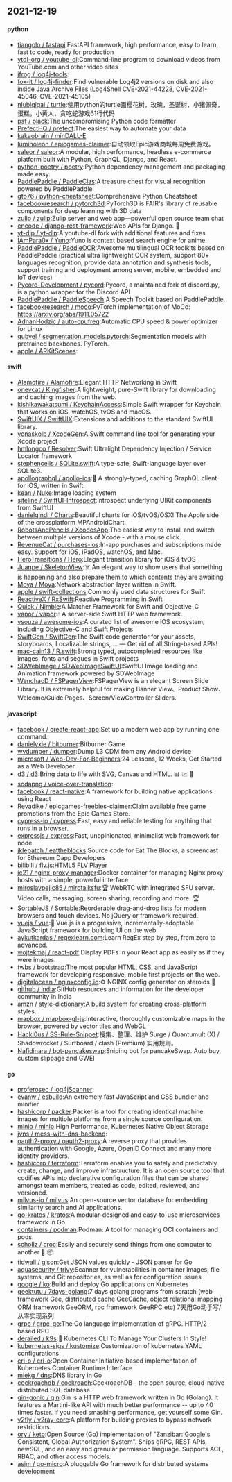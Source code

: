 ## 2021-12-19

#### python
* [tiangolo / fastapi](https://github.com/tiangolo/fastapi):FastAPI framework, high performance, easy to learn, fast to code, ready for production
* [ytdl-org / youtube-dl](https://github.com/ytdl-org/youtube-dl):Command-line program to download videos from YouTube.com and other video sites
* [jfrog / log4j-tools](https://github.com/jfrog/log4j-tools):
* [fox-it / log4j-finder](https://github.com/fox-it/log4j-finder):Find vulnerable Log4j2 versions on disk and also inside Java Archive Files (Log4Shell CVE-2021-44228, CVE-2021-45046, CVE-2021-45105)
* [niubiqigai / turtle](https://github.com/niubiqigai/turtle):使用python的turtle画樱花树，玫瑰，圣诞树，小猪佩奇，蛋糕，小黄人，贪吃蛇游戏61行代码
* [psf / black](https://github.com/psf/black):The uncompromising Python code formatter
* [PrefectHQ / prefect](https://github.com/PrefectHQ/prefect):The easiest way to automate your data
* [kakaobrain / minDALL-E](https://github.com/kakaobrain/minDALL-E):
* [luminoleon / epicgames-claimer](https://github.com/luminoleon/epicgames-claimer):自动领取Epic游戏商城每周免费游戏。
* [saleor / saleor](https://github.com/saleor/saleor):A modular, high performance, headless e-commerce platform built with Python, GraphQL, Django, and React.
* [python-poetry / poetry](https://github.com/python-poetry/poetry):Python dependency management and packaging made easy.
* [PaddlePaddle / PaddleClas](https://github.com/PaddlePaddle/PaddleClas):A treasure chest for visual recognition powered by PaddlePaddle
* [gto76 / python-cheatsheet](https://github.com/gto76/python-cheatsheet):Comprehensive Python Cheatsheet
* [facebookresearch / pytorch3d](https://github.com/facebookresearch/pytorch3d):PyTorch3D is FAIR's library of reusable components for deep learning with 3D data
* [zulip / zulip](https://github.com/zulip/zulip):Zulip server and web app—powerful open source team chat
* [encode / django-rest-framework](https://github.com/encode/django-rest-framework):Web APIs for Django.
🎸
* [yt-dlp / yt-dlp](https://github.com/yt-dlp/yt-dlp):A youtube-dl fork with additional features and fixes
* [IAmPara0x / Yuno](https://github.com/IAmPara0x/Yuno):Yuno is context based search engine for anime.
* [PaddlePaddle / PaddleOCR](https://github.com/PaddlePaddle/PaddleOCR):Awesome multilingual OCR toolkits based on PaddlePaddle (practical ultra lightweight OCR system, support 80+ languages recognition, provide data annotation and synthesis tools, support training and deployment among server, mobile, embedded and IoT devices)
* [Pycord-Development / pycord](https://github.com/Pycord-Development/pycord):Pycord, a maintained fork of discord.py, is a python wrapper for the Discord API
* [PaddlePaddle / PaddleSpeech](https://github.com/PaddlePaddle/PaddleSpeech):A Speech Toolkit based on PaddlePaddle.
* [facebookresearch / moco](https://github.com/facebookresearch/moco):PyTorch implementation of MoCo: https://arxiv.org/abs/1911.05722
* [AdnanHodzic / auto-cpufreq](https://github.com/AdnanHodzic/auto-cpufreq):Automatic CPU speed & power optimizer for Linux
* [qubvel / segmentation_models.pytorch](https://github.com/qubvel/segmentation_models.pytorch):Segmentation models with pretrained backbones. PyTorch.
* [apple / ARKitScenes](https://github.com/apple/ARKitScenes):

#### swift
* [Alamofire / Alamofire](https://github.com/Alamofire/Alamofire):Elegant HTTP Networking in Swift
* [onevcat / Kingfisher](https://github.com/onevcat/Kingfisher):A lightweight, pure-Swift library for downloading and caching images from the web.
* [kishikawakatsumi / KeychainAccess](https://github.com/kishikawakatsumi/KeychainAccess):Simple Swift wrapper for Keychain that works on iOS, watchOS, tvOS and macOS.
* [SwiftUIX / SwiftUIX](https://github.com/SwiftUIX/SwiftUIX):Extensions and additions to the standard SwiftUI library.
* [yonaskolb / XcodeGen](https://github.com/yonaskolb/XcodeGen):A Swift command line tool for generating your Xcode project
* [hmlongco / Resolver](https://github.com/hmlongco/Resolver):Swift Ultralight Dependency Injection / Service Locator framework
* [stephencelis / SQLite.swift](https://github.com/stephencelis/SQLite.swift):A type-safe, Swift-language layer over SQLite3.
* [apollographql / apollo-ios](https://github.com/apollographql/apollo-ios):📱
A strongly-typed, caching GraphQL client for iOS, written in Swift.
* [kean / Nuke](https://github.com/kean/Nuke):Image loading system
* [siteline / SwiftUI-Introspect](https://github.com/siteline/SwiftUI-Introspect):Introspect underlying UIKit components from SwiftUI
* [danielgindi / Charts](https://github.com/danielgindi/Charts):Beautiful charts for iOS/tvOS/OSX! The Apple side of the crossplatform MPAndroidChart.
* [RobotsAndPencils / XcodesApp](https://github.com/RobotsAndPencils/XcodesApp):The easiest way to install and switch between multiple versions of Xcode - with a mouse click.
* [RevenueCat / purchases-ios](https://github.com/RevenueCat/purchases-ios):In-app purchases and subscriptions made easy. Support for iOS, iPadOS, watchOS, and Mac.
* [HeroTransitions / Hero](https://github.com/HeroTransitions/Hero):Elegant transition library for iOS & tvOS
* [Juanpe / SkeletonView](https://github.com/Juanpe/SkeletonView):☠️
An elegant way to show users that something is happening and also prepare them to which contents they are awaiting
* [Moya / Moya](https://github.com/Moya/Moya):Network abstraction layer written in Swift.
* [apple / swift-collections](https://github.com/apple/swift-collections):Commonly used data structures for Swift
* [ReactiveX / RxSwift](https://github.com/ReactiveX/RxSwift):Reactive Programming in Swift
* [Quick / Nimble](https://github.com/Quick/Nimble):A Matcher Framework for Swift and Objective-C
* [vapor / vapor](https://github.com/vapor/vapor):💧
A server-side Swift HTTP web framework.
* [vsouza / awesome-ios](https://github.com/vsouza/awesome-ios):A curated list of awesome iOS ecosystem, including Objective-C and Swift Projects
* [SwiftGen / SwiftGen](https://github.com/SwiftGen/SwiftGen):The Swift code generator for your assets, storyboards, Localizable.strings, … — Get rid of all String-based APIs!
* [mac-cain13 / R.swift](https://github.com/mac-cain13/R.swift):Strong typed, autocompleted resources like images, fonts and segues in Swift projects
* [SDWebImage / SDWebImageSwiftUI](https://github.com/SDWebImage/SDWebImageSwiftUI):SwiftUI Image loading and Animation framework powered by SDWebImage
* [WenchaoD / FSPagerView](https://github.com/WenchaoD/FSPagerView):FSPagerView is an elegant Screen Slide Library. It is extremely helpful for making Banner View、Product Show、Welcome/Guide Pages、Screen/ViewController Sliders.

#### javascript
* [facebook / create-react-app](https://github.com/facebook/create-react-app):Set up a modern web app by running one command.
* [danielyxie / bitburner](https://github.com/danielyxie/bitburner):Bitburner Game
* [wvdumper / dumper](https://github.com/wvdumper/dumper):Dump L3 CDM from any Android device
* [microsoft / Web-Dev-For-Beginners](https://github.com/microsoft/Web-Dev-For-Beginners):24 Lessons, 12 Weeks, Get Started as a Web Developer
* [d3 / d3](https://github.com/d3/d3):Bring data to life with SVG, Canvas and HTML.
📊
📈
🎉
* [sodapng / voice-over-translation](https://github.com/sodapng/voice-over-translation):
* [facebook / react-native](https://github.com/facebook/react-native):A framework for building native applications using React
* [Revadike / epicgames-freebies-claimer](https://github.com/Revadike/epicgames-freebies-claimer):Claim available free game promotions from the Epic Games Store.
* [cypress-io / cypress](https://github.com/cypress-io/cypress):Fast, easy and reliable testing for anything that runs in a browser.
* [expressjs / express](https://github.com/expressjs/express):Fast, unopinionated, minimalist web framework for node.
* [jklepatch / eattheblocks](https://github.com/jklepatch/eattheblocks):Source code for Eat The Blocks, a screencast for Ethereum Dapp Developers
* [bilibili / flv.js](https://github.com/bilibili/flv.js):HTML5 FLV Player
* [jc21 / nginx-proxy-manager](https://github.com/jc21/nginx-proxy-manager):Docker container for managing Nginx proxy hosts with a simple, powerful interface
* [miroslavpejic85 / mirotalksfu](https://github.com/miroslavpejic85/mirotalksfu):🏆
WebRTC with integrated SFU server. Video calls, messaging, screen sharing, recording and more.
🏆
* [SortableJS / Sortable](https://github.com/SortableJS/Sortable):Reorderable drag-and-drop lists for modern browsers and touch devices. No jQuery or framework required.
* [vuejs / vue](https://github.com/vuejs/vue):🖖
Vue.js is a progressive, incrementally-adoptable JavaScript framework for building UI on the web.
* [aykutkardas / regexlearn.com](https://github.com/aykutkardas/regexlearn.com):Learn RegEx step by step, from zero to advanced.
* [wojtekmaj / react-pdf](https://github.com/wojtekmaj/react-pdf):Display PDFs in your React app as easily as if they were images.
* [twbs / bootstrap](https://github.com/twbs/bootstrap):The most popular HTML, CSS, and JavaScript framework for developing responsive, mobile first projects on the web.
* [digitalocean / nginxconfig.io](https://github.com/digitalocean/nginxconfig.io):⚙️
NGINX config generator on steroids
💉
* [github / india](https://github.com/github/india):GitHub resources and information for the developer community in India
* [amzn / style-dictionary](https://github.com/amzn/style-dictionary):A build system for creating cross-platform styles.
* [mapbox / mapbox-gl-js](https://github.com/mapbox/mapbox-gl-js):Interactive, thoroughly customizable maps in the browser, powered by vector tiles and WebGL
* [Hackl0us / SS-Rule-Snippet](https://github.com/Hackl0us/SS-Rule-Snippet):搜集、整理、维护 Surge / Quantumult (X) / Shadowrocket / Surfboard / clash (Premium) 实用规则。
* [Nafidinara / bot-pancakeswap](https://github.com/Nafidinara/bot-pancakeswap):Sniping bot for pancakeSwap. Auto buy, custom slippage and GWEI

#### go
* [proferosec / log4jScanner](https://github.com/proferosec/log4jScanner):
* [evanw / esbuild](https://github.com/evanw/esbuild):An extremely fast JavaScript and CSS bundler and minifier
* [hashicorp / packer](https://github.com/hashicorp/packer):Packer is a tool for creating identical machine images for multiple platforms from a single source configuration.
* [minio / minio](https://github.com/minio/minio):High Performance, Kubernetes Native Object Storage
* [jvns / mess-with-dns-backend](https://github.com/jvns/mess-with-dns-backend):
* [oauth2-proxy / oauth2-proxy](https://github.com/oauth2-proxy/oauth2-proxy):A reverse proxy that provides authentication with Google, Azure, OpenID Connect and many more identity providers.
* [hashicorp / terraform](https://github.com/hashicorp/terraform):Terraform enables you to safely and predictably create, change, and improve infrastructure. It is an open source tool that codifies APIs into declarative configuration files that can be shared amongst team members, treated as code, edited, reviewed, and versioned.
* [milvus-io / milvus](https://github.com/milvus-io/milvus):An open-source vector database for embedding similarity search and AI applications.
* [go-kratos / kratos](https://github.com/go-kratos/kratos):A modular-designed and easy-to-use microservices framework in Go.
* [containers / podman](https://github.com/containers/podman):Podman: A tool for managing OCI containers and pods.
* [schollz / croc](https://github.com/schollz/croc):Easily and securely send things from one computer to another
🐊
📦
* [tidwall / gjson](https://github.com/tidwall/gjson):Get JSON values quickly - JSON parser for Go
* [aquasecurity / trivy](https://github.com/aquasecurity/trivy):Scanner for vulnerabilities in container images, file systems, and Git repositories, as well as for configuration issues
* [google / ko](https://github.com/google/ko):Build and deploy Go applications on Kubernetes
* [geektutu / 7days-golang](https://github.com/geektutu/7days-golang):7 days golang programs from scratch (web framework Gee, distributed cache GeeCache, object relational mapping ORM framework GeeORM, rpc framework GeeRPC etc) 7天用Go动手写/从零实现系列
* [grpc / grpc-go](https://github.com/grpc/grpc-go):The Go language implementation of gRPC. HTTP/2 based RPC
* [derailed / k9s](https://github.com/derailed/k9s):🐶
Kubernetes CLI To Manage Your Clusters In Style!
* [kubernetes-sigs / kustomize](https://github.com/kubernetes-sigs/kustomize):Customization of kubernetes YAML configurations
* [cri-o / cri-o](https://github.com/cri-o/cri-o):Open Container Initiative-based implementation of Kubernetes Container Runtime Interface
* [miekg / dns](https://github.com/miekg/dns):DNS library in Go
* [cockroachdb / cockroach](https://github.com/cockroachdb/cockroach):CockroachDB - the open source, cloud-native distributed SQL database.
* [gin-gonic / gin](https://github.com/gin-gonic/gin):Gin is a HTTP web framework written in Go (Golang). It features a Martini-like API with much better performance -- up to 40 times faster. If you need smashing performance, get yourself some Gin.
* [v2fly / v2ray-core](https://github.com/v2fly/v2ray-core):A platform for building proxies to bypass network restrictions.
* [ory / keto](https://github.com/ory/keto):Open Source (Go) implementation of "Zanzibar: Google's Consistent, Global Authorization System". Ships gRPC, REST APIs, newSQL, and an easy and granular permission language. Supports ACL, RBAC, and other access models.
* [asim / go-micro](https://github.com/asim/go-micro):A pluggable Go framework for distributed systems development
